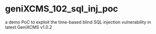 # geniXCMS_102_sql_inj_poc
a demo PoC to exploit the time-based blind SQL injection vulnerability in latest GeniXCMS v1.0.2
